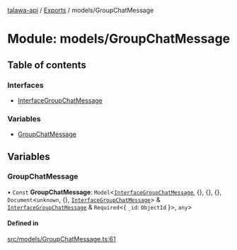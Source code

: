 [talawa-api](../README.md) / [Exports](../modules.md) / models/GroupChatMessage

# Module: models/GroupChatMessage

## Table of contents

### Interfaces

- [InterfaceGroupChatMessage](../interfaces/models_GroupChatMessage.InterfaceGroupChatMessage.md)

### Variables

- [GroupChatMessage](models_GroupChatMessage.md#groupchatmessage)

## Variables

### GroupChatMessage

• `Const` **GroupChatMessage**: `Model`\<[`InterfaceGroupChatMessage`](../interfaces/models_GroupChatMessage.InterfaceGroupChatMessage.md), \{\}, \{\}, \{\}, `Document`\<`unknown`, \{\}, [`InterfaceGroupChatMessage`](../interfaces/models_GroupChatMessage.InterfaceGroupChatMessage.md)\> & [`InterfaceGroupChatMessage`](../interfaces/models_GroupChatMessage.InterfaceGroupChatMessage.md) & `Required`\<\{ `_id`: `ObjectId`  \}\>, `any`\>

#### Defined in

[src/models/GroupChatMessage.ts:61](https://github.com/PalisadoesFoundation/talawa-api/blob/65069df/src/models/GroupChatMessage.ts#L61)
